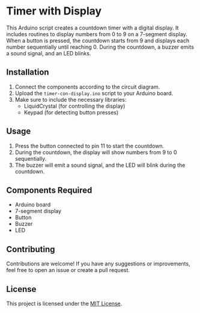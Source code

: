 # Timer with Display

This Arduino script creates a countdown timer with a digital display. It includes routines to display numbers from 0 to 9 on a 7-segment display. When a button is pressed, the countdown starts from 9 and displays each number sequentially until reaching 0. During the countdown, a buzzer emits a sound signal, and an LED blinks.

## Installation

1. Connect the components according to the circuit diagram.
2. Upload the `timer-con-display.ino` script to your Arduino board.
3. Make sure to include the necessary libraries:
   - LiquidCrystal (for controlling the display)
   - Keypad (for detecting button presses)

## Usage

1. Press the button connected to pin 11 to start the countdown.
2. During the countdown, the display will show numbers from 9 to 0 sequentially.
3. The buzzer will emit a sound signal, and the LED will blink during the countdown.

## Components Required

- Arduino board
- 7-segment display
- Button
- Buzzer
- LED

## Contributing

Contributions are welcome! If you have any suggestions or improvements, feel free to open an issue or create a pull request.

## License

This project is licensed under the [MIT License](LICENSE).
